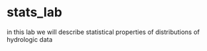 # stats_lab
in this lab we will describe statistical properties of distributions of hydrologic data
